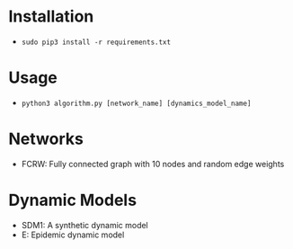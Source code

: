 # Installation

- `sudo pip3 install -r requirements.txt`

# Usage

- `python3 algorithm.py [network_name] [dynamics_model_name]`

# Networks

- FCRW: Fully connected graph with 10 nodes and random edge weights

# Dynamic Models

- SDM1: A synthetic dynamic model
- E: Epidemic dynamic model
